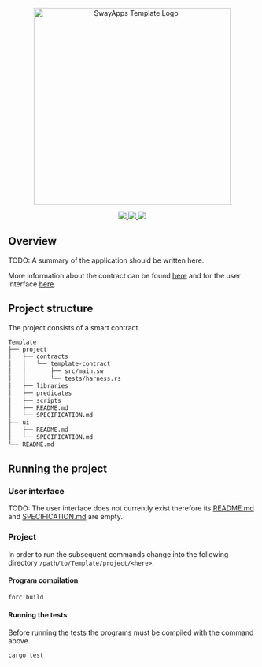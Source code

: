 <p align="center">
    <picture>
        <source media="(prefers-color-scheme: dark)" srcset=".docs/template-logo-dark-theme.png">
        <img alt="SwayApps Template Logo" width="400px" src=".docs/template-logo-light-theme.png">
    </picture>
</p>

<p align="center">
    <a href="https://crates.io/crates/forc/0.33.1" alt="forc">
        <img src="https://img.shields.io/badge/forc-v0.33.1-orange" />
    </a>
    <a href="https://crates.io/crates/fuel-core/0.15.3" alt="fuel-core">
        <img src="https://img.shields.io/badge/fuel--core-v0.15.3-yellow" />
    </a>
    <a href="https://crates.io/crates/fuels/0.34.0" alt="forc">
        <img src="https://img.shields.io/badge/fuels-v0.34.0-blue" />
    </a>
</p>

## Overview

TODO: A summary of the application should be written here.

More information about the contract can be found [here](./project/SPECIFICATION.md) and for the user interface [here](./ui/SPECIFICATION.md).

## Project structure

The project consists of a smart contract.

<!--Only show most important files e.g. script to run, build etc.-->

```sh
Template
├── project
│   ├── contracts
│   │   └── template-contract
│   │       ├── src/main.sw
│   │       └── tests/harness.rs
│   ├── libraries
│   ├── predicates
│   ├── scripts
│   ├── README.md
│   └── SPECIFICATION.md
├── ui
│   ├── README.md
│   └── SPECIFICATION.md
└── README.md
```

## Running the project

### User interface

TODO: The user interface does not currently exist therefore its [README.md](ui/README.md) and [SPECIFICATION.md](ui/SPECIFICATION.md) are empty.

### Project

In order to run the subsequent commands change into the following directory `/path/to/Template/project/<here>`.

#### Program compilation

```bash
forc build
```

#### Running the tests

Before running the tests the programs must be compiled with the command above.

```bash
cargo test
```
